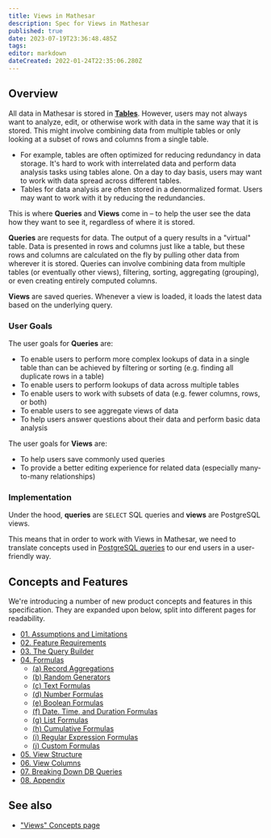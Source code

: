 ```yaml
---
title: Views in Mathesar
description: Spec for Views in Mathesar
published: true
date: 2023-07-19T23:36:48.485Z
tags: 
editor: markdown
dateCreated: 2022-01-24T22:35:06.280Z
---
```


## Overview
All data in Mathesar is stored in **[Tables](/en/product/concepts/tables)**. However, users may not always want to analyze, edit, or otherwise work with data in the same way that it is stored. This might involve combining data from multiple tables or only looking at a subset of rows and columns from a single table.
- For example, tables are often optimized for reducing redundancy in data storage. It's hard to work with interrelated data and perform data analysis tasks using tables alone. On a day to day basis, users may want to work with data spread across different tables. 
- Tables for data analysis are often stored in a denormalized format. Users may want to work with it by reducing the redundancies.

This is where **Queries** and **Views** come in – to help the user see the data how they want to see it, regardless of where it is stored.

**Queries** are requests for data. The output of a query results in a "virtual" table. Data is presented in rows and columns just like a table, but these rows and columns are calculated on the fly by pulling other data from wherever it is stored. Queries can involve combining data from multiple tables (or eventually other views), filtering, sorting, aggregating (grouping), or even creating entirely computed columns.

**Views** are saved queries. Whenever a view is loaded, it loads the latest data based on the underlying query.

### User Goals
The user goals for **Queries** are:
- To enable users to perform more complex lookups of data in a single table than can be achieved by filtering or sorting (e.g. finding all duplicate rows in a table)
- To enable users to perform lookups of data across multiple tables
- To enable users to work with subsets of data (e.g. fewer columns, rows, or both)
- To enable users to see aggregate views of data
- To help users answer questions about their data and perform basic data analysis

The user goals for **Views** are:
- To help users save commonly used queries
- To provide a better editing experience for related data (especially many-to-many relationships)

### Implementation
Under the hood, **queries** are `SELECT` SQL queries and **views** are PostgreSQL views. 

This means that in order to work with Views in Mathesar, we need to translate concepts used in [PostgreSQL queries](https://www.postgresql.org/docs/14/queries.html) to our end users in a user-friendly way. 

## Concepts and Features
We're introducing a number of new product concepts and features in this specification. They are expanded upon below, split into different pages for readability.

- [01. Assumptions and Limitations](/product/specs/2022-01-views/01-assumptions)
- [02. Feature Requirements](/product/specs/2022-01-views/02-feature-requirements)
- [03. The Query Builder](/en/product/specs/2022-01-views/03-the-query-builder)
- [04. Formulas](/en/product/specs/2022-01-views/04-formulas)
    - [(a) Record Aggregations](/en/product/specs/2022-01-views/04-formulas/4a-record-aggregations)
    - [(b) Random Generators](/en/product/specs/2022-01-views/04-formulas/4b-random-generators)
    - [(c) Text Formulas](/en/product/specs/2022-01-views/04-formulas/4c-text-formulas)
    - [(d) Number Formulas](/en/product/specs/2022-01-views/04-formulas/4d-number-formulas)
    - [(e) Boolean Formulas](/en/product/specs/2022-01-views/04-formulas/4e-boolean-formulas)
    - [(f) Date. Time, and Duration Formulas](/en/product/specs/2022-01-views/04-formulas/4f-datetime-formulas)
    - [(g) List Formulas](/en/product/specs/2022-01-views/04-formulas/4g-list-formulas)
    - [(h) Cumulative Formulas](/en/product/specs/2022-01-views/04-formulas/4h-cumulative-formulas)
    - [(i) Regular Expression Formulas](/en/product/specs/2022-01-views/04-formulas/4i-regex-formulas)
    - [(j) Custom Formulas](/en/product/specs/2022-01-views/04-formulas/4j-custom-formulas)
- [05. View Structure](/en/product/specs/2022-01-views/05-view-structure)
- [06. View Columns](/en/product/specs/2022-01-views/06-view-columns)
- [07. Breaking Down DB Queries](/en/product/specs/2022-01-views/07-breaking-down-db-queries)
- [08. Appendix](/en/product/specs/2022-01-views/08-appendix)

## See also
- ["Views" Concepts page](/en/product/concepts/views)
